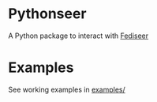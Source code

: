 # Pythonseer

A Python package to interact with [Fediseer](https://fediseer.com)

# Examples

See working examples in [examples/](https://github.com/db0/pythonseer/tree/main/examples)
